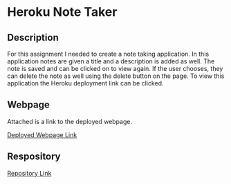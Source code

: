 # Heroku Note Taker 

## Description

For this assignment I needed to create a note taking application. In this application notes are given a title and a description is added as well. The note is saved and can be clicked on to view again. If the user chooses, they can delete the note as well using the delete button on the page. To view this application the Heroku deployment link can be clicked. 

## Webpage

Attached is a link to the deployed webpage.

[Deployed Webpage Link](https://dashboard.heroku.com/apps/notes-taker-ron)

## Respository 

[Repository Link](https://github.com/sethaphelps/Heroku-Note-Taker)

